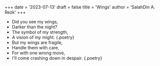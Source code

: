+++
date = '2023-07-13'
draft = false
title = 'Wings'
author = 'SalahDin A. Rezk'
+++

- Did you see my wings,
- Darker than the night?
- The symbol of my strength,
- A vision of my might.
{.poetry}
- But my wings are fragile,
- Handle them with care,
- For with one wrong move,
- I'll come crashing down in despair.
{.poetry}
